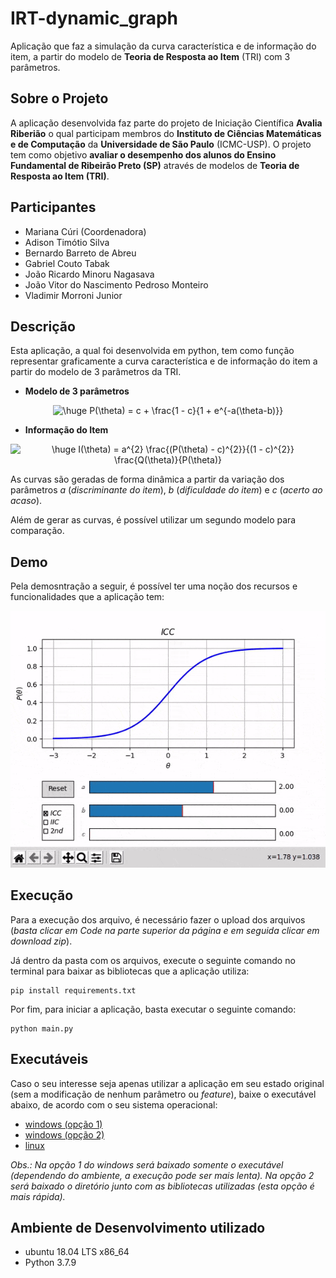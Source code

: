 # IRT-dynamic_graph
Aplicação que faz a simulação da curva característica e de informação do item, a partir do modelo de **Teoria de Resposta ao Item** (TRI) com 3 parâmetros.

## Sobre o Projeto

A aplicação desenvolvida faz parte do projeto de Iniciação Científica **Avalia Riberião** o qual participam membros do **Instituto de Ciências Matemáticas e de Computação** da **Universidade de São Paulo** (ICMC-USP). O projeto tem como objetivo **avaliar o desempenho dos alunos do Ensino Fundamental de Ribeirão Preto (SP)** através de modelos de **Teoria de Resposta ao Item (TRI)**.

## Participantes

* Mariana Cúri (Coordenadora)
* Adison Timótio Silva
* Bernardo Barreto de Abreu
* Gabriel Couto Tabak
* João Ricardo Minoru Nagasava
* João Vitor do Nascimento Pedroso Monteiro
* Vladimir Morroni Junior

## Descrição

Esta aplicação, a qual foi desenvolvida em python, tem como função representar graficamente a curva característica e de informação do item a partir do modelo de 3 parâmetros da TRI. 

* **Modelo de 3 parâmetros**

<p align="center">
<img src="https://latex.codecogs.com/gif.latex?\dpi{90}&space;\huge&space;P(\theta)&space;=&space;c&space;&plus;&space;\frac{1&space;-&space;c}{1&space;&plus;&space;e^{-a(\theta-b)}}" title="\huge P(\theta) = c + \frac{1 - c}{1 + e^{-a(\theta-b)}}" />
  </p>

* **Informação do Item**

<p align="center">
  <img src="https://latex.codecogs.com/gif.latex?\dpi{90}&space;\huge&space;I(\theta)&space;=&space;a^{2}&space;\frac{(P(\theta)&space;-&space;c)^{2}}{(1&space;-&space;c)^{2}}&space;\frac{Q(\theta)}{P(\theta)}" title="\huge I(\theta) = a^{2} \frac{(P(\theta) - c)^{2}}{(1 - c)^{2}} \frac{Q(\theta)}{P(\theta)}" />
  </p>

As curvas são geradas de forma dinâmica a partir da variação dos parâmetros *a* (*discriminante do item*), *b* (*dificuldade do item*) e *c* (*acerto ao acaso*). 

Além de gerar as curvas, é possível utilizar um segundo modelo para comparação.

## Demo

Pela demosntração a seguir, é possível ter uma noção dos recursos e funcionalidades que a aplicação tem:

<p align="center">
  <img src="https://github.com/JNagasava/IRT-dynamic_graph/blob/main/assets/demo.gif"/>
</p>

## Execução

Para a execução dos arquivo, é necessário fazer o upload dos arquivos (*basta clicar em Code na parte superior da página e em seguida clicar em download zip*).

Já dentro da pasta com os arquivos, execute o seguinte comando no terminal para baixar as bibliotecas que a aplicação utiliza:

```
pip install requirements.txt
```

Por fim, para iniciar a aplicação, basta executar o seguinte comando:

```
python main.py
```

## Executáveis

Caso o seu interesse seja apenas utilizar a aplicação em seu estado original (sem a modificação de nenhum parâmetro ou *feature*), baixe o executável abaixo, de acordo com o seu sistema operacional:

* [windows (opção 1)](https://github.com/JNagasava/IRT-dynamic_graph/blob/main/executables/simulador_TRI_windows_x64.exe)
* [windows (opção 2)](https://github.com/JNagasava/IRT-dynamic_graph/blob/main/executables/Simulador_TRI.zip)
* [linux](https://github.com/JNagasava/IRT-dynamic_graph/blob/main/executables/irt_graph)

*Obs.: Na opção 1 do windows será baixado somente o executável (dependendo do ambiente, a execução pode ser mais lenta). Na opção 2 será baixado o diretório junto com as bibliotecas utilizadas (esta opção é mais rápida).*

## Ambiente de Desenvolvimento utilizado

* ubuntu 18.04 LTS x86_64
* Python 3.7.9
